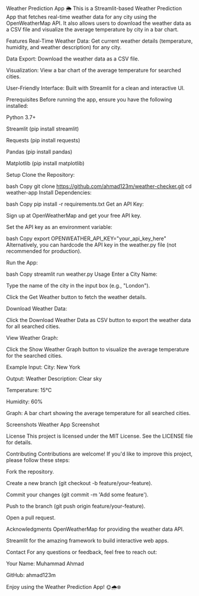 Weather Prediction App 🌦️
This is a Streamlit-based Weather Prediction App that fetches real-time weather data for any city using the OpenWeatherMap API. It also allows users to download the weather data as a CSV file and visualize the average temperature by city in a bar chart.

Features
Real-Time Weather Data: Get current weather details (temperature, humidity, and weather description) for any city.

Data Export: Download the weather data as a CSV file.

Visualization: View a bar chart of the average temperature for searched cities.

User-Friendly Interface: Built with Streamlit for a clean and interactive UI.

Prerequisites
Before running the app, ensure you have the following installed:

Python 3.7+

Streamlit (pip install streamlit)

Requests (pip install requests)

Pandas (pip install pandas)

Matplotlib (pip install matplotlib)

Setup
Clone the Repository:

bash
Copy
git clone https://github.com/ahmad123m/weather-checker.git
cd weather-app
Install Dependencies:

bash
Copy
pip install -r requirements.txt
Get an API Key:

Sign up at OpenWeatherMap and get your free API key.

Set the API key as an environment variable:

bash
Copy
export OPENWEATHER_API_KEY="your_api_key_here"
Alternatively, you can hardcode the API key in the weather.py file (not recommended for production).

Run the App:

bash
Copy
streamlit run weather.py
Usage
Enter a City Name:

Type the name of the city in the input box (e.g., "London").

Click the Get Weather button to fetch the weather details.

Download Weather Data:

Click the Download Weather Data as CSV button to export the weather data for all searched cities.

View Weather Graph:

Click the Show Weather Graph button to visualize the average temperature for the searched cities.

Example
Input:
City: New York

Output:
Weather Description: Clear sky

Temperature: 15°C

Humidity: 60%

Graph:
A bar chart showing the average temperature for all searched cities.

Screenshots
Weather App Screenshot

License
This project is licensed under the MIT License. See the LICENSE file for details.

Contributing
Contributions are welcome! If you'd like to improve this project, please follow these steps:

Fork the repository.

Create a new branch (git checkout -b feature/your-feature).

Commit your changes (git commit -m 'Add some feature').

Push to the branch (git push origin feature/your-feature).

Open a pull request.

Acknowledgments
OpenWeatherMap for providing the weather data API.

Streamlit for the amazing framework to build interactive web apps.

Contact
For any questions or feedback, feel free to reach out:

Your Name: Muhammad Ahmad

GitHub: ahmad123m

Enjoy using the Weather Prediction App! 🌞🌧️❄️

